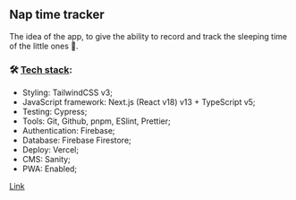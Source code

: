 ## Nap time tracker

The idea of the app, to give the ability to record and track the sleeping time of the little ones 🐣.

### 🛠️ <u>Tech stack</u>:

<ul>
<li>Styling: TailwindCSS v3;</li>
<li>JavaScript framework: Next.js (React v18) v13 + TypeScript v5;</li>
<li>Testing: Cypress;</li>
<li>Tools: Git, Github, pnpm, ESlint, Prettier;</li>
<li>Authentication: Firebase;</li>
<li>Database: Firebase Firestore;</li>
<li>Deploy: Vercel;</li>
<li>CMS: Sanity;</li>
<li>PWA: Enabled;</li>
</ul>

[Link](https://nap-time-tracker.vercel.app/)
